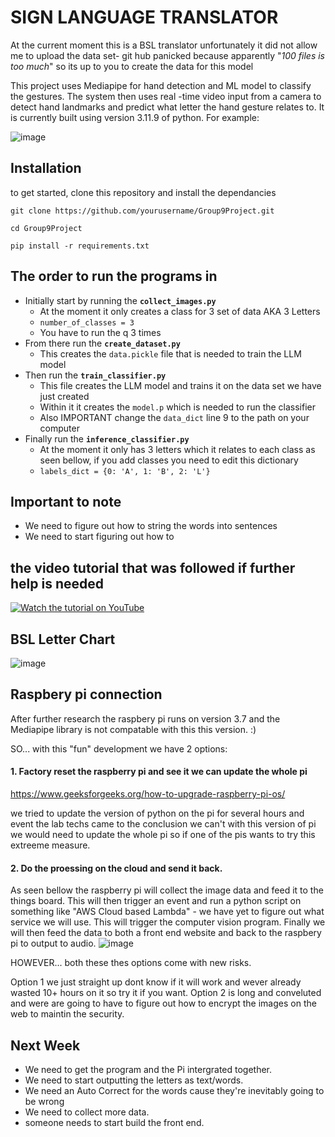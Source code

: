 # SIGN LANGUAGE TRANSLATOR
At the current moment this is a BSL translator unfortunately it did not allow me to upload
the data set- git hub panicked because apparently "_100 files is too much_" so its up to you
to create the data for this model 

This project uses Mediapipe for hand detection and ML model to classify the gestures. 
The system then uses real -time video input from a camera to detect hand landmarks and predict
what letter the hand gesture relates to. 
It is currently built using version 3.11.9 of python.
For example:

![image](https://github.com/user-attachments/assets/f8b1654a-554f-4194-9add-d3a08eb3a8c6)




## Installation 
to get started, clone this repository and install the dependancies 

`git clone https://github.com/yourusername/Group9Project.git`

`cd Group9Project`

`pip install -r requirements.txt`

## The order to run the programs in 
- Initially start by running the **`collect_images.py`**
    - At the moment it only creates a class for 3 set of data AKA 3 Letters
    - `number_of_classes = 3`
    - You have to run the q 3 times
- From there run the **`create_dataset.py`**
    - This creates the `data.pickle` file that is needed to train the LLM model
- Then run the **`train_classifier.py`**
    - This file creates the LLM model and trains it on the data set we have just created
    - Within it it creates the `model.p` which is needed to run the classifier
    - Also IMPORTANT change the `data_dict` line 9 to the path on your computer
- Finally run the **`inference_classifier.py`**
    - At the moment it only has 3 letters which it relates to each class as seen bellow, if you add classes you need to edit this dictionary
    - `labels_dict = {0: 'A', 1: 'B', 2: 'L'}`
 
## Important to note
- We need to figure out how to string the words into sentences
- We need to start figuring out how to 


## the video tutorial that was followed if further help is needed 

[![Watch the tutorial on YouTube](https://img.youtube.com/vi/MJCSjXepaAM/0.jpg)](https://www.youtube.com/watch?v=MJCSjXepaAM)

## BSL Letter Chart
![image](https://imgs.search.brave.com/DKomfn_cPKzVi7KigGeY5d0Jdn0WK72m8gxgMzOFH6M/rs:fit:860:0:0:0/g:ce/aHR0cHM6Ly9hY2Nl/c3Nic2wuY29tL3dw/LWNvbnRlbnQvdXBs/b2Fkcy8yMDIyLzEx/LzIuYWNjZXNzYnNs/LUZpbmdlcnNwZWxs/aW5nLXJpZ2h0LWhh/bmQtMS5qcGc)

## Raspbery pi connection 
After further research the raspbery pi runs on version 3.7 and the Mediapipe library is not compatable with this this version. :)

SO... with this "fun" development we have 2 options:

#### 1. Factory reset the raspberry pi and see it we can update the whole pi
   https://www.geeksforgeeks.org/how-to-upgrade-raspberry-pi-os/

   we tried to update the version of python on the pi for several hours and event the lab techs came to the conclusion we can't with this version of pi we would need to update the whole pi so if one of the pis wants to try this extreeme measure. 

#### 2. Do the proessing on the cloud and send it back.
As seen bellow the raspberry pi will collect the image data and feed it to the things board. This will then trigger an event and run a python script on something like "AWS Cloud based Lambda" - we have yet to figure out what service we will use. This will trigger the computer vision program. Finally we will then feed the data to both a front end website and back to the raspbery pi to output to audio. 
![image](https://github.com/user-attachments/assets/07492b59-955f-418c-858c-ce19d5b94ed3)

HOWEVER... both these thes options come with new risks.

Option 1 we just straight up dont know if it will work and wever already wasted 10+ hours on it so try it if you want. Option 2 is long and conveluted and were are going to have to figure out how to encrypt the images on the web to maintin the security. 

## Next Week 
- We need to get the program and the Pi intergrated together.
- We need to start outputting the letters as text/words.
- We need an Auto Correct for the words cause they're inevitably going to be wrong
- We need to collect more data.
- someone needs to start build the front end.


